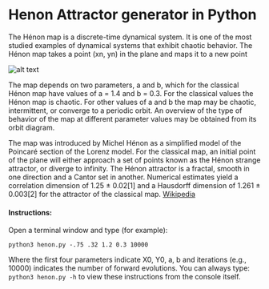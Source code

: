 # Henon Attractor generator in Python

The Hénon map is a discrete-time dynamical system. It is one of the most studied examples of dynamical systems that exhibit chaotic behavior. The Hénon map takes a point (xn, yn) in the plane and maps it to a new point

![alt text](https://wikimedia.org/api/rest_v1/media/math/render/svg/87672565712868250e7d2b410307bb1b047f31a7)

The map depends on two parameters, a and b, which for the classical Hénon map have values of a = 1.4 and b = 0.3. For the classical values the Hénon map is chaotic. For other values of a and b the map may be chaotic, intermittent, or converge to a periodic orbit. An overview of the type of behavior of the map at different parameter values may be obtained from its orbit diagram.

The map was introduced by Michel Hénon as a simplified model of the Poincaré section of the Lorenz model. For the classical map, an initial point of the plane will either approach a set of points known as the Hénon strange attractor, or diverge to infinity. The Hénon attractor is a fractal, smooth in one direction and a Cantor set in another. Numerical estimates yield a correlation dimension of 1.25 ± 0.02[1] and a Hausdorff dimension of 1.261 ± 0.003[2] for the attractor of the classical map. [Wikipedia](https://en.wikipedia.org/wiki/H%C3%A9non_map)

#### Instructions:

Open a terminal window and type (for example):

```python3 henon.py -.75 .32 1.2 0.3 10000```

Where the first four parameters indicate X0, Y0, a, b and iterations (e.g., 10000) indicates the number of forward evolutions. You can always type: ```python3 henon.py -h``` to view these instructions from the console itself.
